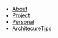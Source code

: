 <!-- _sidebar.md -->

* [About](/about.md)
* [Project](/project.md)
* [Personal](/personal.md)
* [ArchitecureTips](/architectureTips.md)